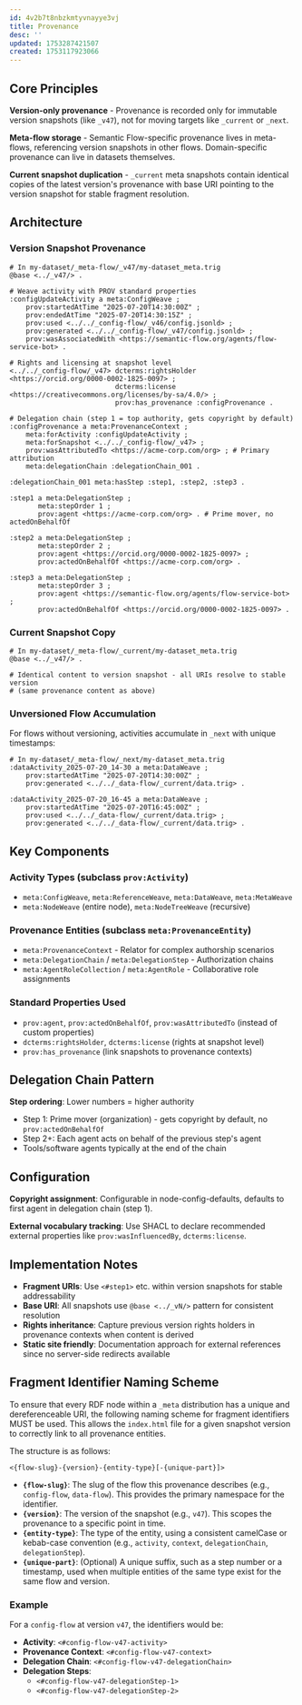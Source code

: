 ```yaml
---
id: 4v2b7t8nbzkmtyvnayye3vj
title: Provenance
desc: ''
updated: 1753287421507
created: 1753117923066
---
```


## Core Principles

**Version-only provenance** - Provenance is recorded only for immutable version snapshots (like `_v47`), not for moving targets like `_current` or `_next`.

**Meta-flow storage** - Semantic Flow-specific provenance lives in meta-flows, referencing version snapshots in other flows. Domain-specific provenance can live in datasets themselves.

**Current snapshot duplication** - `_current` meta snapshots contain identical copies of the latest version's provenance with base URI pointing to the version snapshot for stable fragment resolution.

## Architecture

### Version Snapshot Provenance

```turtle
# In my-dataset/_meta-flow/_v47/my-dataset_meta.trig
@base <../_v47/> .

# Weave activity with PROV standard properties
:configUpdateActivity a meta:ConfigWeave ;
    prov:startedAtTime "2025-07-20T14:30:00Z" ;
    prov:endedAtTime "2025-07-20T14:30:15Z" ;
    prov:used <../../_config-flow/_v46/config.jsonld> ;
    prov:generated <../../_config-flow/_v47/config.jsonld> ;
    prov:wasAssociatedWith <https://semantic-flow.org/agents/flow-service-bot> .

# Rights and licensing at snapshot level
<../../_config-flow/_v47> dcterms:rightsHolder <https://orcid.org/0000-0002-1825-0097> ;
                          dcterms:license <https://creativecommons.org/licenses/by-sa/4.0/> ;
                          prov:has_provenance :configProvenance .

# Delegation chain (step 1 = top authority, gets copyright by default)
:configProvenance a meta:ProvenanceContext ;
    meta:forActivity :configUpdateActivity ;
    meta:forSnapshot <../../_config-flow/_v47> ;
    prov:wasAttributedTo <https://acme-corp.com/org> ; # Primary attribution
    meta:delegationChain :delegationChain_001 .

:delegationChain_001 meta:hasStep :step1, :step2, :step3 .

:step1 a meta:DelegationStep ;
       meta:stepOrder 1 ;
       prov:agent <https://acme-corp.com/org> . # Prime mover, no actedOnBehalfOf

:step2 a meta:DelegationStep ;
       meta:stepOrder 2 ;
       prov:agent <https://orcid.org/0000-0002-1825-0097> ;
       prov:actedOnBehalfOf <https://acme-corp.com/org> .

:step3 a meta:DelegationStep ;
       meta:stepOrder 3 ;
       prov:agent <https://semantic-flow.org/agents/flow-service-bot> ;
       prov:actedOnBehalfOf <https://orcid.org/0000-0002-1825-0097> .
```

### Current Snapshot Copy

```turtle
# In my-dataset/_meta-flow/_current/my-dataset_meta.trig
@base <../_v47/> .

# Identical content to version snapshot - all URIs resolve to stable version
# (same provenance content as above)
```

### Unversioned Flow Accumulation

For flows without versioning, activities accumulate in `_next` with unique timestamps:

```turtle
# In my-dataset/_meta-flow/_next/my-dataset_meta.trig
:dataActivity_2025-07-20_14-30 a meta:DataWeave ;
    prov:startedAtTime "2025-07-20T14:30:00Z" ;
    prov:generated <../../_data-flow/_current/data.trig> .

:dataActivity_2025-07-20_16-45 a meta:DataWeave ;
    prov:startedAtTime "2025-07-20T16:45:00Z" ;
    prov:used <../../_data-flow/_current/data.trig> ;
    prov:generated <../../_data-flow/_current/data.trig> .
```

## Key Components

### Activity Types (subclass `prov:Activity`)
- `meta:ConfigWeave`, `meta:ReferenceWeave`, `meta:DataWeave`, `meta:MetaWeave`
- `meta:NodeWeave` (entire node), `meta:NodeTreeWeave` (recursive)

### Provenance Entities (subclass `meta:ProvenanceEntity`)
- `meta:ProvenanceContext` - Relator for complex authorship scenarios
- `meta:DelegationChain` / `meta:DelegationStep` - Authorization chains
- `meta:AgentRoleCollection` / `meta:AgentRole` - Collaborative role assignments

### Standard Properties Used
- `prov:agent`, `prov:actedOnBehalfOf`, `prov:wasAttributedTo` (instead of custom properties)
- `dcterms:rightsHolder`, `dcterms:license` (rights at snapshot level)
- `prov:has_provenance` (link snapshots to provenance contexts)

## Delegation Chain Pattern

**Step ordering**: Lower numbers = higher authority
- Step 1: Prime mover (organization) - gets copyright by default, no `prov:actedOnBehalfOf`
- Step 2+: Each agent acts on behalf of the previous step's agent
- Tools/software agents typically at the end of the chain

## Configuration

**Copyright assignment**: Configurable in node-config-defaults, defaults to first agent in delegation chain (step 1).

**External vocabulary tracking**: Use SHACL to declare recommended external properties like `prov:wasInfluencedBy`, `dcterms:license`.

## Implementation Notes

- **Fragment URIs**: Use `<#step1>` etc. within version snapshots for stable addressability
- **Base URI**: All snapshots use `@base <../_vN/>` pattern for consistent resolution
- **Rights inheritance**: Capture previous version rights holders in provenance contexts when content is derived
- **Static site friendly**: Documentation approach for external references since no server-side redirects available

## Fragment Identifier Naming Scheme

To ensure that every RDF node within a `_meta` distribution has a unique and dereferenceable URI, the following naming scheme for fragment identifiers MUST be used. This allows the `index.html` file for a given snapshot version to correctly link to all provenance entities.

The structure is as follows:

`<{flow-slug}-{version}-{entity-type}[-{unique-part}]>`

-   **`{flow-slug}`**: The slug of the flow this provenance describes (e.g., `config-flow`, `data-flow`). This provides the primary namespace for the identifier.
-   **`{version}`**: The version of the snapshot (e.g., `v47`). This scopes the provenance to a specific point in time.
-   **`{entity-type}`**: The type of the entity, using a consistent camelCase or kebab-case convention (e.g., `activity`, `context`, `delegationChain`, `delegationStep`).
-   **`{unique-part}`**: (Optional) A unique suffix, such as a step number or a timestamp, used when multiple entities of the same type exist for the same flow and version.

### Example

For a `config-flow` at version `v47`, the identifiers would be:

-   **Activity**: `<#config-flow-v47-activity>`
-   **Provenance Context**: `<#config-flow-v47-context>`
-   **Delegation Chain**: `<#config-flow-v47-delegationChain>`
-   **Delegation Steps**:
    -   `<#config-flow-v47-delegationStep-1>`
    -   `<#config-flow-v47-delegationStep-2>`